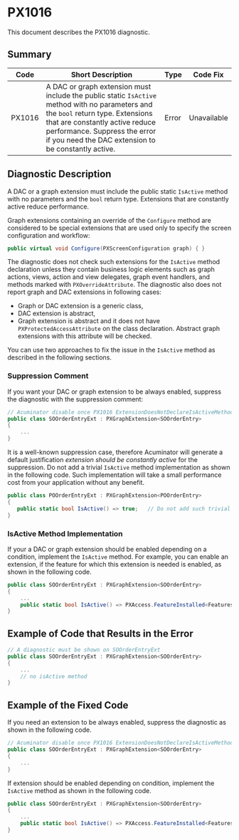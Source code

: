 # PX1016
This document describes the PX1016 diagnostic.

## Summary

| Code   | Short Description                                                                                                                      | Type                           | Code Fix    | 
| ------ | -------------------------------------------------------------------------------------------------------------------------------------- | ------------------------------ | ----------- | 
| PX1016 | A DAC or graph extension must include the public static `IsActive` method with no parameters and the `bool` return type. Extensions that are constantly active reduce performance. Suppress the error if you need the DAC extension to be constantly active. | Error | Unavailable | 

## Diagnostic Description
A DAC or a graph extension must include the public static `IsActive` method with no parameters and the `bool` return type. Extensions that are constantly active reduce performance.

Graph extensions containing an override of the `Configure` method are considered to be special extensions that are used only to specify the screen configuration and workflow:
```C#
public virtual void Configure(PXScreenConfiguration graph) { }
```
The diagnostic does not check such extensions for the `IsActive` method declaration unless they contain business logic elements such as graph actions, views, action and view delegates, graph event handlers, and methods marked with `PXOverrideAttribute`.
The diagnostic also does not report graph and DAC extensions in following cases:
- Graph or DAC extension is a generic class,
- DAC extension is abstract,
- Graph extension is abstract and it does not have `PXProtectedAccessAttribute` on the class declaration. Abstract graph extensions with this attribute will be checked.

You can use two approaches to fix the issue in the `IsActive` method as described in the following sections.

### Suppression Comment 
If you want your DAC or graph extension to be always enabled, suppress the diagnostic with the suppression comment:
```C#
// Acuminator disable once PX1016 ExtensionDoesNotDeclareIsActiveMethod extension should be constantly active
public class SOOrderEntryExt : PXGraphExtension<SOOrderEntry>
{
    ...
}
```
It is a well-known suppression case, therefore Acuminator will generate a default justification _extension should be constantly active_ for the suppression.
Do not add a trivial `IsActive` method implementation as shown in the following code. Such implementation will take a small performance cost from your application without any benefit.
```C#
public class POOrderEntryExt : PXGraphExtension<POOrderEntry>
{
   public static bool IsActive() => true;   // Do not add such trivial implementations, suppress PX1016 diagnostic instead
}
```

### IsActive Method Implementation 
If your a DAC or graph extension should be enabled depending on a condition, implement the `IsActive` method. For example, you can enable an extension, if the feature for which this extension is needed is enabled, as shown in the following code.
```C#
public class SOOrderEntryExt : PXGraphExtension<SOOrderEntry>
{
    ...
	public static bool IsActive() => PXAccess.FeatureInstalled<FeaturesSet.retainage>();
}
```

## Example of Code that Results in the Error
```C#
// A diagnostic must be shown on SOOrderEntryExt 
public class SOOrderEntryExt : PXGraphExtension<SOOrderEntry>
{
    ...
	// no isActive method
}
```

## Example of the Fixed Code
If you need an extension to be always enabled, suppress the diagnostic as shown in the following code.
```C#
// Acuminator disable once PX1016 ExtensionDoesNotDeclareIsActiveMethod extension should be constantly active
public class SOOrderEntryExt : PXGraphExtension<SOOrderEntry>
{
    ...
}
```

If extension should be enabled depending on condition, implement the `IsActive` method as shown in the following code.
```C#
public class SOOrderEntryExt : PXGraphExtension<SOOrderEntry>
{
    ...
	public static bool IsActive() => PXAccess.FeatureInstalled<FeaturesSet.retainage>();
}
```
